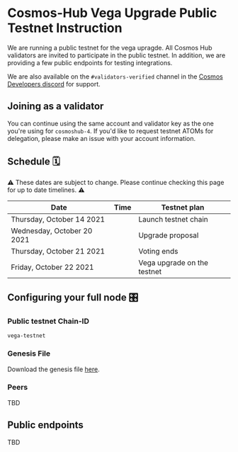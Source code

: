# Cosmos-Hub Vega Upgrade Public Testnet Instruction

We are running a public testnet for the vega upragde. All Cosmos Hub validators are invited to participate in the public testnet. In addition, we are providing a few public endpoints for testing integrations.

We are also available on the `#validators-verified` channel in the [Cosmos Developers discord](https://discord.gg/cosmosnetwork) for support.

## Joining as a validator
You can continue using the same account and validator key as the one you're using for `cosmoshub-4`. If you'd like to request testnet ATOMs for delegation, please make an issue with your account information.

## Schedule 🗓️ 

⚠️ These dates are subject to change. Please continue checking this page for up to date timelines. ⚠️

| Date                       | Time | Testnet plan                |
| -------------------------- | ---- | --------------------------- |
| Thursday, October 14 2021  |      | Launch testnet chain        |
| Wednesday, October 20 2021 |      | Upgrade proposal            |
| Thursday, October 21 2021  |      | Voting ends                 |
| Friday, October 22 2021    |      | Vega upgrade on the testnet |

## Configuring your full node 🎛️

### Public testnet Chain-ID

`vega-testnet`

### Genesis File

Download the genesis file [here](TBD).

### Peers

TBD

## Public endpoints

TBD